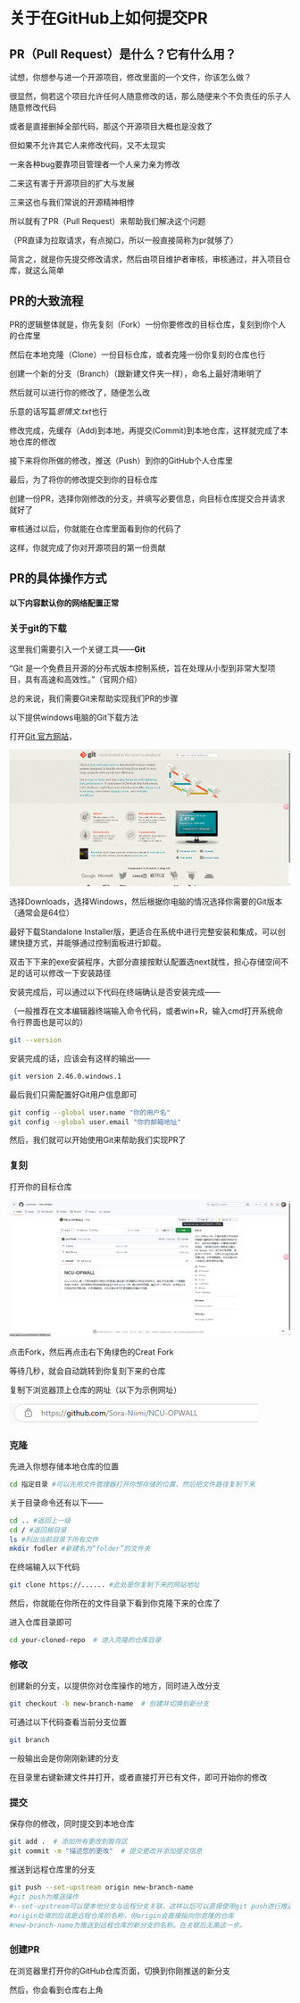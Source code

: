 # 关于在GitHub上如何提交PR

## PR（Pull Request）是什么？它有什么用？

试想，你想参与进一个开源项目，修改里面的一个文件，你该怎么做？

很显然，倘若这个项目允许任何人随意修改的话，那么随便来个不负责任的乐子人随意修改代码

或者是直接删掉全部代码，那这个开源项目大概也是没救了

但如果不允许其它人来修改代码，又不太现实

一来各种bug要靠项目管理者一个人亲力亲为修改

二来这有害于开源项目的扩大与发展

三来这也与我们常说的开源精神相悖

所以就有了PR（Pull Request）来帮助我们解决这个问题

（PR直译为拉取请求，有点拗口，所以一般直接简称为pr就够了）

简言之，就是你先提交修改请求，然后由项目维护者审核，审核通过，并入项目仓库，就这么简单

## PR的大致流程

PR的逻辑整体就是，你先复刻（Fork）一份你要修改的目标仓库，复刻到你个人的仓库里

然后在本地克隆（Clone）一份目标仓库，或者克隆一份你复刻的仓库也行

创建一个新的分支（Branch）（跟新建文件夹一样），命名上最好清晰明了

然后就可以进行你的修改了，随便怎么改

乐意的话写篇*恩情文.txt*也行

修改完成，先缓存（Add)到本地，再提交(Commit)到本地仓库，这样就完成了本地仓库的修改

接下来将你所做的修改，推送（Push）到你的GitHub个人仓库里

最后，为了将你的修改提交到你的目标仓库

创建一份PR，选择你刚修改的分支，并填写必要信息，向目标仓库提交合并请求就好了

审核通过以后，你就能在仓库里面看到你的代码了

这样，你就完成了你对开源项目的第一份贡献

## PR的具体操作方式

#### 以下内容默认你的网络配置正常

### 关于git的下载

这里我们需要引入一个关键工具——**Git**

“Git 是一个免费且开源的分布式版本控制系统，旨在处理从小型到非常大型项目，具有高速和高效性。”（官网介绍）

总的来说，我们需要Git来帮助实现我们PR的步骤

以下提供windows电脑的Git下载方法

打开[Git 官方网站](https://git-scm.com/)，

![Git 官方网站](images\git.png)

选择Downloads，选择Windows，然后根据你电脑的情况选择你需要的Git版本（通常会是64位）

最好下载Standalone Installer版，更适合在系统中进行完整安装和集成，可以创建快捷方式，并能够通过控制面板进行卸载。

双击下下来的exe安装程序，大部分直接按默认配置选next就性，担心存储空间不足的话可以修改一下安装路径

安装完成后，可以通过以下代码在终端确认是否安装完成——

（一般推荐在文本编辑器终端输入命令代码，或者win+R，输入cmd打开系统命令行界面也是可以的）
```sh
git --version
```
安装完成的话，应该会有这样的输出——
```sh
git version 2.46.0.windows.1
```
最后我们只需配置好Git用户信息即可
```sh
git config --global user.name "你的用户名"
git config --global user.email "你的邮箱地址"
```
然后，我们就可以开始使用Git来帮助我们实现PR了

### 复刻

打开你的目标仓库

![示例仓库](images/repositories.png)

点击Fork，然后再点击右下角绿色的Creat Fork

等待几秒，就会自动跳转到你复刻下来的仓库

复制下浏览器顶上仓库的网址（以下为示例网址）

![示例网址](images\website.png)

### 克隆

先进入你想存储本地仓库的位置
```sh
cd 指定目录 #可以先用文件管理器打开你想存储的位置，然后把文件路径复制下来
```
关于目录命令还有以下——
```sh
cd .. #返回上一级
cd / #返回根目录
ls #列出当前目录下所有文件
mkdir fodler #新建名为“folder”的文件夹
```
在终端输入以下代码
```sh
git clone https://...... #此处是你复制下来的网站地址
```
然后，你就能在你所在的文件目录下看到你克隆下来的仓库了

进入仓库目录即可
```sh
cd your-cloned-repo  # 进入克隆的仓库目录
```

### 修改

创建新的分支，以提供你对仓库操作的地方，同时进入改分支
```sh
git checkout -b new-branch-name  # 创建并切换到新分支
```
可通过以下代码查看当前分支位置
```sh
git branch
```
一般输出会是你刚刚新建的分支

在目录里右键新建文件并打开，或者直接打开已有文件，即可开始你的修改

### 提交
保存你的修改，同时提交到本地仓库
```sh
git add .  # 添加所有更改到暂存区
git commit -m "描述您的更改"  # 提交更改并添加提交信息
```
推送到远程仓库里的分支
```sh
git push --set-upstream origin new-branch-name  
#git push为推送操作
#--set-upstream可以使本地分支与远程分支关联，这样以后可以直接使用git push进行推送，无需指定远程分支
#origin处填的应该是远程仓库的名称，但origin会直接指向你克隆的仓库
#new-branch-name为推送到远程仓库的新分支的名称。在关联后无需这一步。
```

### 创建PR
在浏览器里打开你的GitHub仓库页面，切换到你刚推送的新分支

然后，你会看到仓库右上角

